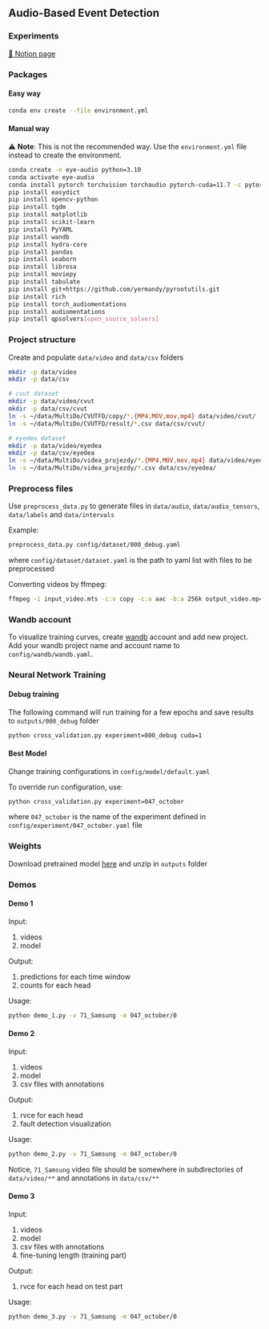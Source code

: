 ## Audio-Based Event Detection

### Experiments

[📖 Notion page](https://www.notion.so/yermandy/Audio-Based-Event-Detection-840a4b52f9a04aaf9f017610c4a7c91e)

### Packages

#### Easy way

``` bash
conda env create --file environment.yml
```

#### Manual way

:warning: **Note**: This is not the recommended way. Use the `environment.yml` file instead to create the environment.

``` bash
conda create -n eye-audio python=3.10 
conda activate eye-audio
conda install pytorch torchvision torchaudio pytorch-cuda=11.7 -c pytorch -c nvidia
pip install easydict 
pip install opencv-python
pip install tqdm
pip install matplotlib
pip install scikit-learn
pip install PyYAML
pip install wandb
pip install hydra-core
pip install pandas
pip install seaborn
pip install librosa
pip install moviepy
pip install tabulate
pip install git+https://github.com/yermandy/pyrootutils.git
pip install rich
pip install torch_audiomentations
pip install audiomentations
pip install qpsolvers[open_source_solvers]
```

### Project structure

Create and populate `data/video` and `data/csv` folders
``` bash
mkdir -p data/video
mkdir -p data/csv

# cvut dataset
mkdir -p data/video/cvut
mkdir -p data/csv/cvut
ln -s ~/data/MultiDo/CVUTFD/copy/*.{MP4,MOV,mov,mp4} data/video/cvut/
ln -s ~/data/MultiDo/CVUTFD/result/*.csv data/csv/cvut/

# eyedea dataset
mkdir -p data/video/eyedea
mkdir -p data/csv/eyedea
ln -s ~/data/MultiDo/videa_prujezdy/*.{MP4,MOV,mov,mp4} data/video/eyedea/
ln -s ~/data/MultiDo/videa_prujezdy/*.csv data/csv/eyedea/
```

### Preprocess files

Use `preprocess_data.py` to generate files in `data/audio`, `data/audio_tensors`, `data/labels` and `data/intervals` 

Example:

``` bash
preprocess_data.py config/dataset/000_debug.yaml
```

where `config/dataset/dataset.yaml` is the path to yaml list with files to be preprocessed

Converting videos by ffmpeg:
``` bash
ffmpeg -i input_video.mts -c:v copy -c:a aac -b:a 256k output_video.mp4
```


### Wandb account

To visualize training curves, create [wandb](https://wandb.ai/) account and add new project. Add your wandb project name and account name to `config/wandb/wandb.yaml`.

### Neural Network Training

#### Debug training

The following command will run training for a few epochs and save results to `outputs/000_debug` folder

``` bash
python cross_validation.py experiment=000_debug cuda=1
```

#### Best Model

Change training configurations in `config/model/default.yaml`

To override run configuration, use:
``` bash
python cross_validation.py experiment=047_october
```

where `047_october` is the name of the experiment defined in `config/experiment/047_october.yaml` file


### Weights

Download pretrained model [here](https://drive.google.com/file/d/1v6vbDJDzXYF-nHO7PFSXa3hgL8ttfppY) and unzip in `outputs` folder

### Demos

#### Demo 1

Input:
1. videos
2. model

Output:
1. predictions for each time window
2. counts for each head

Usage:

``` bash
python demo_1.py -v 71_Samsung -m 047_october/0
```



#### Demo 2

Input:
1. videos
2. model
3. csv files with annotations

Output:
1. rvce for each head
2. fault detection visualization

Usage:

``` bash
python demo_2.py -v 71_Samsung -m 047_october/0
```

Notice, `71_Samsung` video file should be somewhere in subdirectories of `data/video/**` and annotations in `data/csv/**`

#### Demo 3

Input:
1. videos
2. model
3. csv files with annotations
4. fine-tuning length (training part)

Output:
1. rvce for each head on test part

Usage:

``` bash
python demo_3.py -v 71_Samsung -m 047_october/0
```